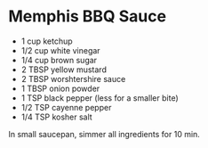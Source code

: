 # Memphis BBQ Sauce
* 1 cup ketchup
* 1/2 cup white vinegar
* 1/4 cup brown sugar
* 2 TBSP yellow mustard
* 2 TBSP worshtershire sauce
* 1 TBSP onion powder
* 1 TSP black pepper (less for a smaller bite)
* 1/2 TSP cayenne pepper
* 1/4 TSP kosher salt

In small saucepan, simmer all ingredients for 10 min.
